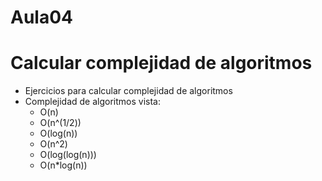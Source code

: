 # Aula04
# Calcular complejidad de algoritmos

- Ejercicios para calcular complejidad de algoritmos
- Complejidad de algoritmos vista:
  - O(n)
  - O(n^(1/2))
  - O(log(n))
  - O(n^2)
  - O(log(log(n)))
  - O(n*log(n))